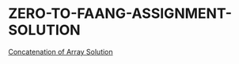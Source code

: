 # ZERO-TO-FAANG-ASSIGNMENT-SOLUTION


[Concatenation of Array Solution](https://leetcode.com/problems/concatenation-of-array/submissions/)
